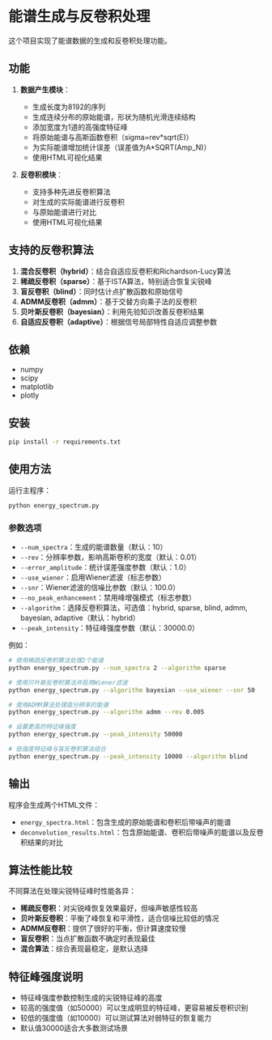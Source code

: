 # 能谱生成与反卷积处理

这个项目实现了能谱数据的生成和反卷积处理功能。

## 功能

1. **数据产生模块**：
   - 生成长度为8192的序列
   - 生成连续分布的原始能谱，形状为随机光滑连续结构
   - 添加宽度为1道的高强度特征峰
   - 将原始能谱与高斯函数卷积（sigma=rev*sqrt(E)）
   - 为实际能谱增加统计误差（误差值为A*SQRT(Amp_N)）
   - 使用HTML可视化结果

2. **反卷积模块**：
   - 支持多种先进反卷积算法
   - 对生成的实际能谱进行反卷积
   - 与原始能谱进行对比
   - 使用HTML可视化结果

## 支持的反卷积算法

1. **混合反卷积（hybrid）**：结合自适应反卷积和Richardson-Lucy算法
2. **稀疏反卷积（sparse）**：基于ISTA算法，特别适合恢复尖锐峰
3. **盲反卷积（blind）**：同时估计点扩散函数和原始信号
4. **ADMM反卷积（admm）**：基于交替方向乘子法的反卷积
5. **贝叶斯反卷积（bayesian）**：利用先验知识改善反卷积结果
6. **自适应反卷积（adaptive）**：根据信号局部特性自适应调整参数

## 依赖

- numpy
- scipy
- matplotlib
- plotly

## 安装

```bash
pip install -r requirements.txt
```

## 使用方法

运行主程序：

```bash
python energy_spectrum.py
```

### 参数选项

- `--num_spectra`：生成的能谱数量（默认：10）
- `--rev`：分辨率参数，影响高斯卷积的宽度（默认：0.01）
- `--error_amplitude`：统计误差强度参数（默认：1.0）
- `--use_wiener`：启用Wiener滤波（标志参数）
- `--snr`：Wiener滤波的信噪比参数（默认：100.0）
- `--no_peak_enhancement`：禁用峰增强模式（标志参数）
- `--algorithm`：选择反卷积算法，可选值：hybrid, sparse, blind, admm, bayesian, adaptive（默认：hybrid）
- `--peak_intensity`：特征峰强度参数（默认：30000.0）

例如：

```bash
# 使用稀疏反卷积算法处理2个能谱
python energy_spectrum.py --num_spectra 2 --algorithm sparse

# 使用贝叶斯反卷积算法并启用Wiener滤波
python energy_spectrum.py --algorithm bayesian --use_wiener --snr 50

# 使用ADMM算法处理高分辨率的能谱
python energy_spectrum.py --algorithm admm --rev 0.005

# 设置更高的特征峰强度
python energy_spectrum.py --peak_intensity 50000

# 低强度特征峰与盲反卷积算法组合
python energy_spectrum.py --peak_intensity 10000 --algorithm blind
```

## 输出

程序会生成两个HTML文件：
- `energy_spectra.html`：包含生成的原始能谱和卷积后带噪声的能谱
- `deconvolution_results.html`：包含原始能谱、卷积后带噪声的能谱以及反卷积结果的对比

## 算法性能比较

不同算法在处理尖锐特征峰时性能各异：

- **稀疏反卷积**：对尖锐峰恢复效果最好，但噪声敏感性较高
- **贝叶斯反卷积**：平衡了峰恢复和平滑性，适合信噪比较低的情况
- **ADMM反卷积**：提供了很好的平衡，但计算速度较慢
- **盲反卷积**：当点扩散函数不确定时表现最佳
- **混合算法**：综合表现最稳定，是默认选择

## 特征峰强度说明

- 特征峰强度参数控制生成的尖锐特征峰的高度
- 较高的强度值（如50000）可以生成明显的特征峰，更容易被反卷积识别
- 较低的强度值（如10000）可以测试算法对弱特征的恢复能力
- 默认值30000适合大多数测试场景 